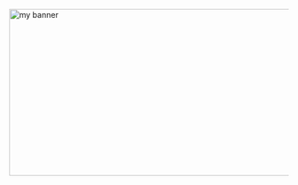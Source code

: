 <p align=”center”>
<img width="700" height="300" src="https://github.com/AlessandroB1298/AlessandroB1298/assets/98426727/35e691ea-fbcb-4c67-a875-776703b66b23" alt="my banner">

</p>

